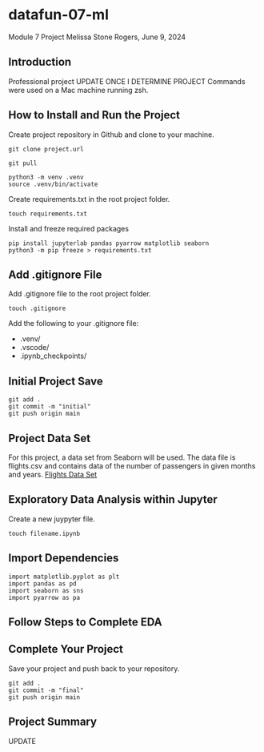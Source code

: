 # datafun-07-ml
Module 7 Project
Melissa Stone Rogers, June 9, 2024

## Introduction
Professional project UPDATE ONCE I DETERMINE PROJECT
Commands were used on a Mac machine running zsh.  

## How to Install and Run the Project
Create project repository in Github and clone to your machine.

```
git clone project.url
```
```
git pull
```

```
python3 -m venv .venv
source .venv/bin/activate
```

Create requirements.txt in the root project folder. 
```
touch requirements.txt
```

Install and freeze required packages 
```
pip install jupyterlab pandas pyarrow matplotlib seaborn
python3 -m pip freeze > requirements.txt

```

## Add .gitignore File
Add .gitignore file to the root project folder. 
```
touch .gitignore
```
Add the following to your .gitignore file: 
- .venv/
- .vscode/
- .ipynb_checkpoints/

## Initial Project Save
```
git add .
git commit -m "initial"                         
git push origin main
```
## Project Data Set
For this project, a data set from Seaborn will be used. The data file is flights.csv and contains data of the number of passengers in given months and years. 
[Flights Data Set](https://github.com/mwaskom/seaborn-data/blob/master/flights.csv)


## Exploratory Data Analysis within Jupyter
Create a new juypyter file. 
```
touch filename.ipynb
```

## Import Dependencies 

```
import matplotlib.pyplot as plt
import pandas as pd
import seaborn as sns
import pyarrow as pa
```
## Follow Steps to Complete EDA






## Complete Your Project
Save your project and push back to your repository. 
```
git add .
git commit -m "final"                         
git push origin main
```

## Project Summary
UPDATE 
